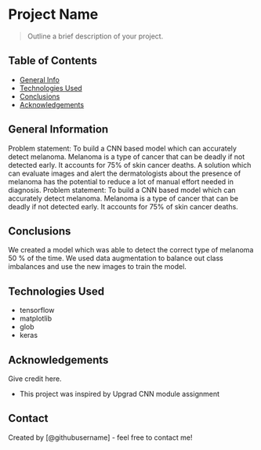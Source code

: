 

# Project Name
> Outline a brief description of your project.


## Table of Contents
* [General Info](#general-information)
* [Technologies Used](#technologies-used)
* [Conclusions](#conclusions)
* [Acknowledgements](#acknowledgements)

## General Information
Problem statement: To build a CNN based model which can accurately detect melanoma. Melanoma is a type of cancer that can be deadly if not detected early. 
It accounts for 75% of skin cancer deaths. A solution which can evaluate images and alert the dermatologists about the presence of melanoma has the potential to reduce a lot of manual effort needed in diagnosis. 
Problem statement: To build a CNN based model which can accurately detect melanoma. Melanoma is a type of cancer that can be deadly if not detected early. 
It accounts for 75% of skin cancer deaths. 


## Conclusions
We created a model which was able to detect the correct type of melanoma 50 % of the time. We used data augmentation to balance out class imbalances and use the new images to train
the model. 


## Technologies Used
- tensorflow
- matplotlib
- glob
- keras

<!-- As the libraries versions keep on changing, it is recommended to mention the version of library used in this project -->

## Acknowledgements
Give credit here.
- This project was inspired by Upgrad CNN module assignment



## Contact
Created by [@githubusername] - feel free to contact me!


<!-- Optional -->
<!-- ## License -->
<!-- This project is open source and available under the [... License](). -->

